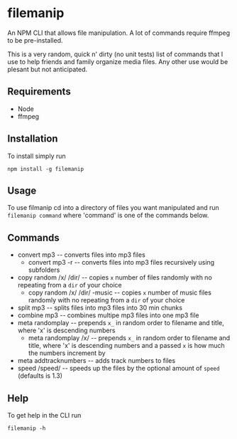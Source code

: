 # filemanip
An NPM CLI that allows file manipulation. A lot of commands require ffmpeg to be pre-installed.

This is a very random, quick n' dirty (no unit tests) list of commands that I use to help friends and family organize media files. Any other use would be plesant but not anticipated.

## Requirements
* Node
* ffmpeg

## Installation
To install simply run

    npm install -g filemanip

## Usage
To use filmanip cd into a directory of files you want manipulated and run ```filemanip command``` where 'command' is one of the commands below.

## Commands
* convert mp3                       -- converts files into mp3 files
  * convert mp3 -r                  -- converts files into mp3 files recursively using subfolders
* copy random /x/ /dir/             -- copies `x` number of files randomly with no repeating from a `dir` of your choice
  * copy random /x/ /dir/ -music    -- copies `x` number of music files randomly with no repeating from a `dir` of your choice
* split mp3                         -- splits files into mp3 files into 30 min chunks
* combine mp3                       -- combines multipe mp3 files into one mp3 file
* meta randomplay                   -- prepends `x_` in random order to filename and title, where 'x' is descending numbers
  * meta randomplay /x/             -- prepends `x_` in random order to filename and title, where 'x' is descending numbers and a passed `x` is how much the numbers increment by
* meta addtracknumbers              -- adds track numbers to files
* speed /speed/                     -- speeds up the files by the optional amount of `speed` (defaults is 1.3)

## Help
To get help in the CLI run
    
    filemanip -h
